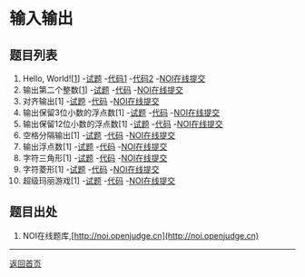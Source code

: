 # 输入输出

## 题目列表

1.  Hello, World![[1](http://noi.openjudge.cn)]
    -[试题](Q0201.md)
    -[代码1](https://github.com/daweizh/cpp/blob/master/chap02/C0201-1.cpp)
    -[代码2](https://github.com/daweizh/cpp/blob/master/chap02/C0201-2.cpp)
    -[NOI在线提交](http://noi.openjudge.cn/ch0101/01/)
2.  输出第二个整数[[1](http://noi.openjudge.cn)]
    -[试题]()
    -[代码]()
    -[NOI在线提交](http://noi.openjudge.cn/ch0101/02/)
3.  对齐输出[1]
    -[试题]()
    -[代码]()
    -[NOI在线提交](http://noi.openjudge.cn/ch0101/03/)
4.  输出保留3位小数的浮点数[1]
    -[试题]()
    -[代码]()
    -[NOI在线提交](http://noi.openjudge.cn/ch0101/04/)
5.  输出保留12位小数的浮点数[1]
    -[试题]()
    -[代码]()
    -[NOI在线提交](http://noi.openjudge.cn/ch0101/05/)
6.  空格分隔输出[1]
    -[试题]()
    -[代码]()
    -[NOI在线提交](http://noi.openjudge.cn/ch0101/06/)
7.  输出浮点数[1]
    -[试题]()
    -[代码]()
    -[NOI在线提交](http://noi.openjudge.cn/ch0101/07/)
8.  字符三角形[1]
    -[试题]()
    -[代码]()
    -[NOI在线提交](http://noi.openjudge.cn/ch0101/08/)
9.  字符菱形[1]
    -[试题]()
    -[代码]()
    -[NOI在线提交](http://noi.openjudge.cn/ch0101/09/)
10. 超级玛丽游戏[1]
    -[试题]()
    -[代码]()
    -[NOI在线提交](http://noi.openjudge.cn/ch0101/10/)


## 题目出处

1. NOI在线题库,[http://noi.openjudge.cn](http://noi.openjudge.cn)

<hr>

[返回首页](../)

